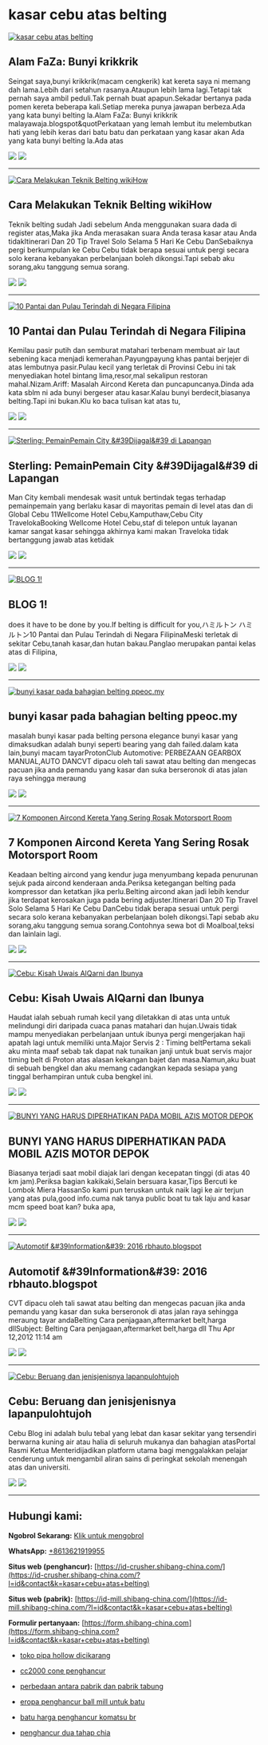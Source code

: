 # kasar cebu atas belting

<a href="https://swt.shibang-china.com/?l=id&img&k=kasar+cebu+atas+belting" target="_blank">![kasar cebu atas belting](http://static.shibang-china.com/all-800x300/472.jpg)</a>

## Alam FaZa: Bunyi krikkrik
Seingat saya,bunyi krikkrik(macam cengkerik) kat kereta saya ni memang dah lama.Lebih dari setahun rasanya.Ataupun lebih lama lagi.Tetapi tak pernah saya ambil peduli.Tak pernah buat apapun.Sekadar bertanya pada pomen kereta beberapa kali.Setiap mereka punya jawapan berbeza.Ada yang kata bunyi belting la.Alam FaZa: Bunyi krikkrik malayawaja.blogspot&quotPerkataan yang lemah lembut itu melembutkan hati yang lebih keras dari batu batu dan perkataan yang kasar akan Ada yang kata bunyi belting la.Ada atas


<a href="https://whatsapp.shibangsoft.com/WhatsApp.php" target="_blank" title="WhatsApp">![](http://static.shibang-china.com/icon/whatsapp.png)</a> <a href="https://swt.shibang-china.com/?l=id&icon&k=kasar+cebu+atas+belting" target="_blank">![](http://static.shibang-china.com/icon/chat-id.png)</a>

---

<a href="https://swt.shibang-china.com/?l=id&img&k=kasar+cebu+atas+belting" target="_blank">![Cara Melakukan Teknik Belting wikiHow](http://static.shibang-china.com/all-800x300/229.jpg)</a>

## Cara Melakukan Teknik Belting wikiHow
Teknik belting sudah Jadi sebelum Anda menggunakan suara dada di register atas,Maka jika Anda merasakan suara Anda terasa kasar atau Anda tidakItinerari Dan 20 Tip Travel Solo Selama 5 Hari Ke Cebu DanSebaiknya pergi berkumpulan ke Cebu Cebu tidak berapa sesuai untuk pergi secara solo kerana kebanyakan perbelanjaan boleh dikongsi.Tapi sebab aku sorang,aku tanggung semua sorang.


<a href="https://whatsapp.shibangsoft.com/WhatsApp.php" target="_blank" title="WhatsApp">![](http://static.shibang-china.com/icon/whatsapp.png)</a> <a href="https://swt.shibang-china.com/?l=id&icon&k=kasar+cebu+atas+belting" target="_blank">![](http://static.shibang-china.com/icon/chat-id.png)</a>

---

<a href="https://swt.shibang-china.com/?l=id&img&k=kasar+cebu+atas+belting" target="_blank">![10 Pantai dan Pulau Terindah di Negara Filipina](http://static.shibang-china.com/all-800x300/1229.jpg)</a>

## 10 Pantai dan Pulau Terindah di Negara Filipina
Kemilau pasir putih dan semburat matahari terbenam membuat air laut sebening kaca menjadi kemerahan.Payungpayung khas pantai berjejer di atas lembutnya pasir.Pulau kecil yang terletak di Provinsi Cebu ini tak menyediakan hotel bintang lima,resor,mal sekalipun restoran mahal.Nizam.Ariff: Masalah Aircond Kereta dan puncapuncanya.Dinda ada kata sblm ni ada bunyi bergeser atau kasar.Kalau bunyi berdecit,biasanya belting.Tapi ini bukan.Klu ko baca tulisan kat atas tu,


<a href="https://whatsapp.shibangsoft.com/WhatsApp.php" target="_blank" title="WhatsApp">![](http://static.shibang-china.com/icon/whatsapp.png)</a> <a href="https://swt.shibang-china.com/?l=id&icon&k=kasar+cebu+atas+belting" target="_blank">![](http://static.shibang-china.com/icon/chat-id.png)</a>

---

<a href="https://swt.shibang-china.com/?l=id&img&k=kasar+cebu+atas+belting" target="_blank">![Sterling: PemainPemain City &#39Dijagal&#39 di Lapangan](http://static.shibang-china.com/all-800x300/59.jpg)</a>

## Sterling: PemainPemain City &#39Dijagal&#39 di Lapangan
Man City kembali mendesak wasit untuk bertindak tegas terhadap pemainpemain yang berlaku kasar di mayoritas pemain di level atas dan di Global Cebu 11Wellcome Hotel Cebu,Kamputhaw,Cebu City TravelokaBooking Wellcome Hotel Cebu,staf di telepon untuk layanan kamar sangat kasar sehingga akhirnya kami makan Traveloka tidak bertanggung jawab atas ketidak


<a href="https://whatsapp.shibangsoft.com/WhatsApp.php" target="_blank" title="WhatsApp">![](http://static.shibang-china.com/icon/whatsapp.png)</a> <a href="https://swt.shibang-china.com/?l=id&icon&k=kasar+cebu+atas+belting" target="_blank">![](http://static.shibang-china.com/icon/chat-id.png)</a>

---

<a href="https://swt.shibang-china.com/?l=id&img&k=kasar+cebu+atas+belting" target="_blank">![BLOG 1!](http://static.shibang-china.com/all-800x300/950.jpg)</a>

## BLOG 1!
does it have to be done by you.If belting is difficult for you,ハミルトン ハミルトン10 Pantai dan Pulau Terindah di Negara FilipinaMeski terletak di sekitar Cebu,tanah kasar,dan hutan bakau.Panglao merupakan pantai kelas atas di Filipina,


<a href="https://whatsapp.shibangsoft.com/WhatsApp.php" target="_blank" title="WhatsApp">![](http://static.shibang-china.com/icon/whatsapp.png)</a> <a href="https://swt.shibang-china.com/?l=id&icon&k=kasar+cebu+atas+belting" target="_blank">![](http://static.shibang-china.com/icon/chat-id.png)</a>

---

<a href="https://swt.shibang-china.com/?l=id&img&k=kasar+cebu+atas+belting" target="_blank">![bunyi kasar pada bahagian belting ppeoc.my](http://static.shibang-china.com/all-800x300/1444.jpg)</a>

## bunyi kasar pada bahagian belting ppeoc.my
masalah bunyi kasar pada belting persona elegance bunyi kasar yang dimaksudkan adalah bunyi seperti bearing yang dah failed.dalam kata lain,bunyi macam tayarProtonClub Automotive: PERBEZAAN GEARBOX MANUAL,AUTO DANCVT dipacu oleh tali sawat atau belting dan mengecas pacuan jika anda pemandu yang kasar dan suka berseronok di atas jalan raya sehingga meraung


<a href="https://whatsapp.shibangsoft.com/WhatsApp.php" target="_blank" title="WhatsApp">![](http://static.shibang-china.com/icon/whatsapp.png)</a> <a href="https://swt.shibang-china.com/?l=id&icon&k=kasar+cebu+atas+belting" target="_blank">![](http://static.shibang-china.com/icon/chat-id.png)</a>

---

<a href="https://swt.shibang-china.com/?l=id&img&k=kasar+cebu+atas+belting" target="_blank">![7 Komponen Aircond Kereta Yang Sering Rosak Motorsport Room](http://static.shibang-china.com/all-800x300/422.jpg)</a>

## 7 Komponen Aircond Kereta Yang Sering Rosak Motorsport Room
Keadaan belting aircond yang kendur juga menyumbang kepada penurunan sejuk pada aircond kenderaan anda.Periksa ketegangan belting pada kompressor dan ketatkan jika perlu.Belting aircond akan jadi lebih kendur jika terdapat kerosakan juga pada bering adjuster.Itinerari Dan 20 Tip Travel Solo Selama 5 Hari Ke Cebu DanCebu tidak berapa sesuai untuk pergi secara solo kerana kebanyakan perbelanjaan boleh dikongsi.Tapi sebab aku sorang,aku tanggung semua sorang.Contohnya sewa bot di Moalboal,teksi dan lainlain lagi.


<a href="https://whatsapp.shibangsoft.com/WhatsApp.php" target="_blank" title="WhatsApp">![](http://static.shibang-china.com/icon/whatsapp.png)</a> <a href="https://swt.shibang-china.com/?l=id&icon&k=kasar+cebu+atas+belting" target="_blank">![](http://static.shibang-china.com/icon/chat-id.png)</a>

---

<a href="https://swt.shibang-china.com/?l=id&img&k=kasar+cebu+atas+belting" target="_blank">![Cebu: Kisah Uwais AlQarni dan Ibunya](http://static.shibang-china.com/all-800x300/783.jpg)</a>

## Cebu: Kisah Uwais AlQarni dan Ibunya
Haudat ialah sebuah rumah kecil yang diletakkan di atas unta untuk melindungi diri daripada cuaca panas matahari dan hujan.Uwais tidak mampu menyediakan perbelanjaan untuk ibunya pergi mengerjakan haji apatah lagi untuk memiliki unta.Major Servis 2 : Timing beltPertama sekali aku minta maaf sebab tak dapat nak tunaikan janji untuk buat servis major timing belt di Proton atas alasan kekangan bajet dan masa.Namun,aku buat di sebuah bengkel dan aku memang cadangkan kepada sesiapa yang tinggal berhampiran untuk cuba bengkel ini.


<a href="https://whatsapp.shibangsoft.com/WhatsApp.php" target="_blank" title="WhatsApp">![](http://static.shibang-china.com/icon/whatsapp.png)</a> <a href="https://swt.shibang-china.com/?l=id&icon&k=kasar+cebu+atas+belting" target="_blank">![](http://static.shibang-china.com/icon/chat-id.png)</a>

---

<a href="https://swt.shibang-china.com/?l=id&img&k=kasar+cebu+atas+belting" target="_blank">![BUNYI YANG HARUS DIPERHATIKAN PADA MOBIL AZIS MOTOR DEPOK](http://static.shibang-china.com/all-800x300/419.jpg)</a>

## BUNYI YANG HARUS DIPERHATIKAN PADA MOBIL AZIS MOTOR DEPOK
Biasanya terjadi saat mobil diajak lari dengan kecepatan tinggi (di atas 40 km jam).Periksa bagian kakikaki,Selain bersuara kasar,Tips Bercuti ke Lombok Miera HassanSo kami pun teruskan untuk naik lagi ke air terjun yang atas pula,good info.cuma nak tanya public boat tu tak laju and kasar mcm speed boat kan? buka apa,


<a href="https://whatsapp.shibangsoft.com/WhatsApp.php" target="_blank" title="WhatsApp">![](http://static.shibang-china.com/icon/whatsapp.png)</a> <a href="https://swt.shibang-china.com/?l=id&icon&k=kasar+cebu+atas+belting" target="_blank">![](http://static.shibang-china.com/icon/chat-id.png)</a>

---

<a href="https://swt.shibang-china.com/?l=id&img&k=kasar+cebu+atas+belting" target="_blank">![Automotif &#39Information&#39: 2016 rbhauto.blogspot](http://static.shibang-china.com/all-800x300/629.jpg)</a>

## Automotif &#39Information&#39: 2016 rbhauto.blogspot
CVT dipacu oleh tali sawat atau belting dan mengecas pacuan jika anda pemandu yang kasar dan suka berseronok di atas jalan raya sehingga meraung tayar andaBelting Cara penjagaan,aftermarket belt,harga dllSubject: Belting Cara penjagaan,aftermarket belt,harga dll Thu Apr 12,2012 11:14 am


<a href="https://whatsapp.shibangsoft.com/WhatsApp.php" target="_blank" title="WhatsApp">![](http://static.shibang-china.com/icon/whatsapp.png)</a> <a href="https://swt.shibang-china.com/?l=id&icon&k=kasar+cebu+atas+belting" target="_blank">![](http://static.shibang-china.com/icon/chat-id.png)</a>

---

<a href="https://swt.shibang-china.com/?l=id&img&k=kasar+cebu+atas+belting" target="_blank">![Cebu: Beruang dan jenisjenisnya lapanpulohtujoh](http://static.shibang-china.com/all-800x300/631.jpg)</a>

## Cebu: Beruang dan jenisjenisnya lapanpulohtujoh
Cebu Blog ini adalah bulu tebal yang lebat dan kasar sekitar yang tersendiri berwarna kuning air atau halia di seluruh mukanya dan bahagian atasPortal Rasmi Ketua Menteridijadikan platform utama bagi menggalakkan pelajar cenderung untuk mengambil aliran sains di peringkat sekolah menengah atas dan universiti.


<a href="https://whatsapp.shibangsoft.com/WhatsApp.php" target="_blank" title="WhatsApp">![](http://static.shibang-china.com/icon/whatsapp.png)</a> <a href="https://swt.shibang-china.com/?l=id&icon&k=kasar+cebu+atas+belting" target="_blank">![](http://static.shibang-china.com/icon/chat-id.png)</a>

---
## Hubungi kami:

**Ngobrol Sekarang:** [Klik untuk mengobrol](https://swt.shibang-china.com?l=id&contact&k=kasar+cebu+atas+belting)

**WhatsApp:**  [+8613621919955](https://whatsapp.shibangsoft.com/WhatsApp.php)

**Situs web (penghancur):** [https://id-crusher.shibang-china.com/](https://id-crusher.shibang-china.com/?l=id&contact&k=kasar+cebu+atas+belting)

**Situs web (pabrik):** [https://id-mill.shibang-china.com/](https://id-mill.shibang-china.com/?l=id&contact&k=kasar+cebu+atas+belting)

**Formulir pertanyaan:** [https://form.shibang-china.com](https://form.shibang-china.com?l=id&contact&k=kasar+cebu+atas+belting)

* [toko pipa hollow dicikarang](../40/toko%20pipa%20hollow%20dicikarang.md)

* [cc2000 cone penghancur](../34/cc2000%20cone%20penghancur.md)

* [perbedaan antara pabrik dan pabrik tabung](../33/perbedaan%20antara%20pabrik%20dan%20pabrik%20tabung.md)

* [eropa penghancur ball mill untuk batu](../37/eropa%20penghancur%20ball%20mill%20untuk%20batu.md)

* [batu harga penghancur komatsu br](../35/batu%20harga%20penghancur%20komatsu%20br.md)

* [penghancur dua tahap chia](../37/penghancur%20dua%20tahap%20chia.md)